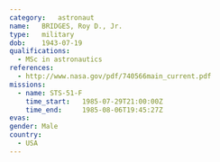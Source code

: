 ```yaml
---
category:	astronaut
name:	BRIDGES, Roy D., Jr.
type:	military
dob:	1943-07-19
qualifications:
  - MSc in astronautics
references:
  - http://www.nasa.gov/pdf/740566main_current.pdf
missions:
  - name: STS-51-F
    time_start:   1985-07-29T21:00:00Z
    time_end:     1985-08-06T19:45:27Z
evas:
gender:	Male
country:
  - USA
---
```

